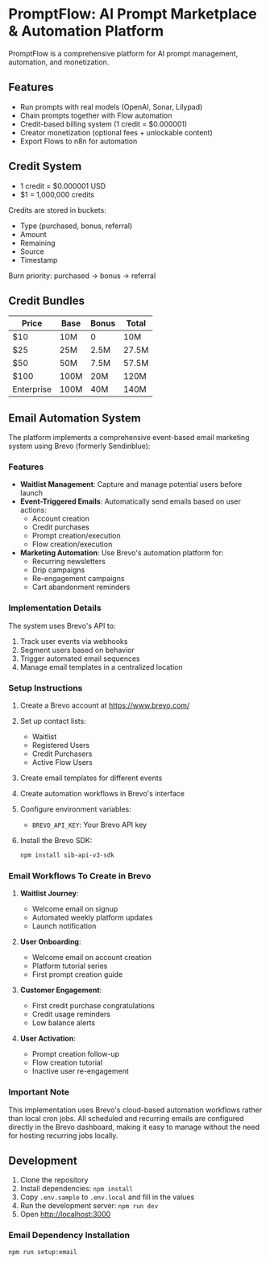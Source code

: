 # PromptFlow: AI Prompt Marketplace & Automation Platform

PromptFlow is a comprehensive platform for AI prompt management, automation, and monetization.

## Features

- Run prompts with real models (OpenAI, Sonar, Lilypad)
- Chain prompts together with Flow automation
- Credit-based billing system (1 credit = $0.000001)
- Creator monetization (optional fees + unlockable content)
- Export Flows to n8n for automation

## Credit System

- 1 credit = $0.000001 USD
- $1 = 1,000,000 credits

Credits are stored in buckets:
- Type (purchased, bonus, referral)
- Amount
- Remaining
- Source
- Timestamp

Burn priority: purchased → bonus → referral

## Credit Bundles
| Price | Base | Bonus | Total |
|-------|------|-------|-------|
| $10 | 10M | 0 | 10M |
| $25 | 25M | 2.5M | 27.5M |
| $50 | 50M | 7.5M | 57.5M |
| $100 | 100M | 20M | 120M |
| Enterprise | 100M | 40M | 140M |

## Email Automation System

The platform implements a comprehensive event-based email marketing system using Brevo (formerly Sendinblue):

### Features

- **Waitlist Management**: Capture and manage potential users before launch
- **Event-Triggered Emails**: Automatically send emails based on user actions:
  - Account creation
  - Credit purchases
  - Prompt creation/execution
  - Flow creation/execution
- **Marketing Automation**: Use Brevo's automation platform for:
  - Recurring newsletters
  - Drip campaigns
  - Re-engagement campaigns
  - Cart abandonment reminders

### Implementation Details

The system uses Brevo's API to:
1. Track user events via webhooks
2. Segment users based on behavior
3. Trigger automated email sequences
4. Manage email templates in a centralized location

### Setup Instructions

1. Create a Brevo account at https://www.brevo.com/
2. Set up contact lists:
   - Waitlist
   - Registered Users
   - Credit Purchasers
   - Active Flow Users
3. Create email templates for different events
4. Create automation workflows in Brevo's interface
5. Configure environment variables:
   - `BREVO_API_KEY`: Your Brevo API key

6. Install the Brevo SDK:
   ```bash
   npm install sib-api-v3-sdk
   ```

### Email Workflows To Create in Brevo

1. **Waitlist Journey**:
   - Welcome email on signup
   - Automated weekly platform updates
   - Launch notification

2. **User Onboarding**:
   - Welcome email on account creation
   - Platform tutorial series
   - First prompt creation guide

3. **Customer Engagement**:
   - First credit purchase congratulations
   - Credit usage reminders
   - Low balance alerts

4. **User Activation**:
   - Prompt creation follow-up
   - Flow creation tutorial
   - Inactive user re-engagement

### Important Note

This implementation uses Brevo's cloud-based automation workflows rather than local cron jobs. All scheduled and recurring emails are configured directly in the Brevo dashboard, making it easy to manage without the need for hosting recurring jobs locally.

## Development

1. Clone the repository
2. Install dependencies: `npm install`
3. Copy `.env.sample` to `.env.local` and fill in the values
4. Run the development server: `npm run dev`
5. Open [http://localhost:3000](http://localhost:3000)

### Email Dependency Installation

```bash
npm run setup:email
```
